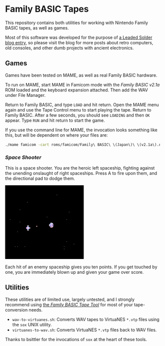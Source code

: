 # Family BASIC Tapes
This repository contains both utilities for working with Nintendo Family BASIC tapes, as well as games.

Most of this software was developed for the purpose of [a Leaded Solder blog entry](https://www.leadedsolder.com/), so please visit the blog for more posts about retro computers, old consoles, and other dumb projects with ancient electronics.

## Games
Games have been tested on MAME, as well as real Family BASIC hardware.

To run on MAME, start MAME in Famicom mode with the _Family BASIC v2.1a_ ROM loaded and the keyboard expansion attached. Then add the WAV under File Manager.

Return to Family BASIC, and type `LOAD` and hit return. Open the MAME menu again and use the Tape Control menu to start playing the tape. Return to Family BASIC. After a few seconds, you should see `LOADING` and then `OK` appear. Type `RUN` and hit return to start the game.

If you use the command line for MAME, the invocation looks something like this, but will be dependent on where your files are:

```bash
./mame famicom -cart roms/famicom/Family\ BASIC\ \(Japan\)\ \(v2.1a\).nes -exp fc_keyboard -cass tape.wav
```

### _Space Shooter_
This is a space shooter. You are the heroic left spaceship, fighting against the unending onslaught of right spaceships. Press A to fire upon them, and the directional pad to dodge them.

![A screenshot of Space Shooter.](games/space-shooter/screenshot.png)

Each hit of an enemy spaceship gives you ten points. If you get touched by one, you are immediately blown up and given your game over score.

## Utilities
These utilities are of limited use, largely untested, and I strongly recommend using [the _Family BASIC Tape Tool_](https://hvc7.dev/assets/fbtt/index.html) for most of your tape-conversion needs.

 * `wav-to-virtuanes.sh`: Converts WAV tapes to VirtuaNES `*.vtp` files using the `sox` UNIX utility.
 * `virtuanes-to-wav.sh`: Converts VirtuaNES `*.vtp` files back to WAV files.

Thanks to bsittler for the invocations of `sox` at the heart of these tools.